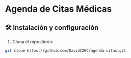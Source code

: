 # Agenda de Citas Médicas

## 🛠️ Instalación y configuración

1. Clona el repositorio:
```bash
git clone https://github.com/DavidC26C/agenda-citas.git
